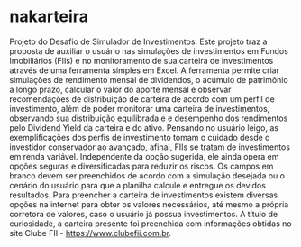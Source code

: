 # nakarteira
Projeto do Desafio de Simulador de Investimentos.
Este projeto traz a proposta de auxiliar o usuário nas simulações de investimentos em Fundos Imobiliários (FIIs) e no monitoramento de sua carteira de investimentos através de uma ferramenta simples em Excel. A ferramenta permite criar simulações de rendimento mensal de dividendos, o acúmulo de patrimônio a longo prazo, calcular o valor do aporte mensal e observar recomendações de distribuição de carteira de acordo com um perfil de investimento, além de poder monitorar uma carteira de investimentos, observando sua distribuição equilibrada e e desempenho dos rendimentos pelo Dividend Yield da carteira e do ativo.
Pensando no usuário leigo, as exemplificações dos perfis de investimento tomam o cuidado desde o investidor conservador ao avançado, afinal, FIIs se tratam de investimentos em renda variável. Independente da opção sugerida, ele ainda opera em opções seguras e diversificadas para reduzir os riscos.
Os campos em branco devem ser preenchidos de acordo com a simulação desejada ou o cenário do usuário para que a planilha calcule e entregue os devidos resultados. Para preencher a carteira de investimentos existem diversas opções na internet para obter os valores necessários, até mesmo a própria corretora de valores, caso o usuário já possua investimentos.
A título de curiosidade, a carteira presente foi preenchida com informações obtidas no site Clube FII - https://www.clubefii.com.br.
